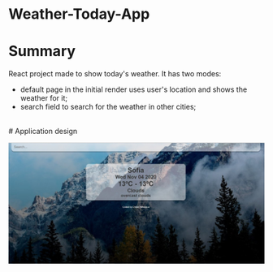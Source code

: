 # Weather-Today-App

# Summary
React project made to show today's weather. It has two modes: 
  - default page in the initial render uses user's location and shows the weather for it;
  - search field to search for the weather in other cities;
<br>
# Application design

![Screenshot](Capture.JPG)
